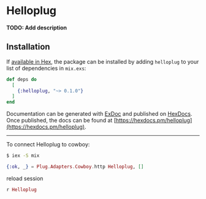 # Helloplug

**TODO: Add description**

## Installation

If [available in Hex](https://hex.pm/docs/publish), the package can be installed
by adding `helloplug` to your list of dependencies in `mix.exs`:

```elixir
def deps do
  [
    {:helloplug, "~> 0.1.0"}
  ]
end
```

Documentation can be generated with [ExDoc](https://github.com/elixir-lang/ex_doc)
and published on [HexDocs](https://hexdocs.pm). Once published, the docs can
be found at [https://hexdocs.pm/helloplug](https://hexdocs.pm/helloplug).

---

To connect Helloplug to cowboy:
```zsh
$ iex -S mix
```

```elixir
{:ok, _} = Plug.Adapters.Cowboy.http Helloplug, []
```

reload session
```elixir
r Helloplug
```